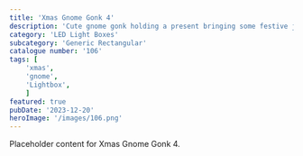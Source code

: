 ```yaml
---
title: 'Xmas Gnome Gonk 4'
description: 'Cute gnome gonk holding a present bringing some festive joy. Cool light which will light up any xmas decoration display. To be used with the generic rectangular - High box.'
category: 'LED Light Boxes'
subcategory: 'Generic Rectangular'
catalogue number: '106'
tags: [
    'xmas', 
    'gnome',
    'Lightbox', 
    ]
featured: true
pubDate: '2023-12-20'
heroImage: '/images/106.png'
---
```


Placeholder content for Xmas Gnome Gonk 4.